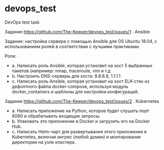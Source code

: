 # devops_test
DevOps test task

Задание https://github.com/The-Keeper/devops_test/issues/1 . Ansible

Задание: настройка сервера с помощью Ansible для OS Ubuntu 18.04, с использованием ролей в соответствии с лучшими практиками.

Роли:
  - a. Написать роль Ansible, которая установит на хост 5 выбранных пакетов (например: nmap, traceroute, vim и т.д
  - b. Настроить DNS-серверы для хоста: 8.8.8.8, 1.1.1.1
  - c. Написать роль Ansible, которая установит на хост ELK-стек из дефолтного файла docker-compose, используя модуль docker_containers и шаблоны для настройки конфигураций.

Задание https://github.com/The-Keeper/devops_test/issues/2 . Kubernetes
  - a. Написать приложение на Python, которое будет слушать порт 8080 и обрабатывать входящие запросы.
  - b. Упаковать это приложение в Docker и загрузить его на Docker Hub.
  - c. Написать Helm-чарт для развертывания этого приложения в Kubernetes, включая ингрес (любой домен) и монтирование директории на узле кластера.

